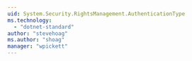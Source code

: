 ```yaml
---
uid: System.Security.RightsManagement.AuthenticationType
ms.technology: 
  - "dotnet-standard"
author: "stevehoag"
ms.author: "shoag"
manager: "wpickett"
---
```


